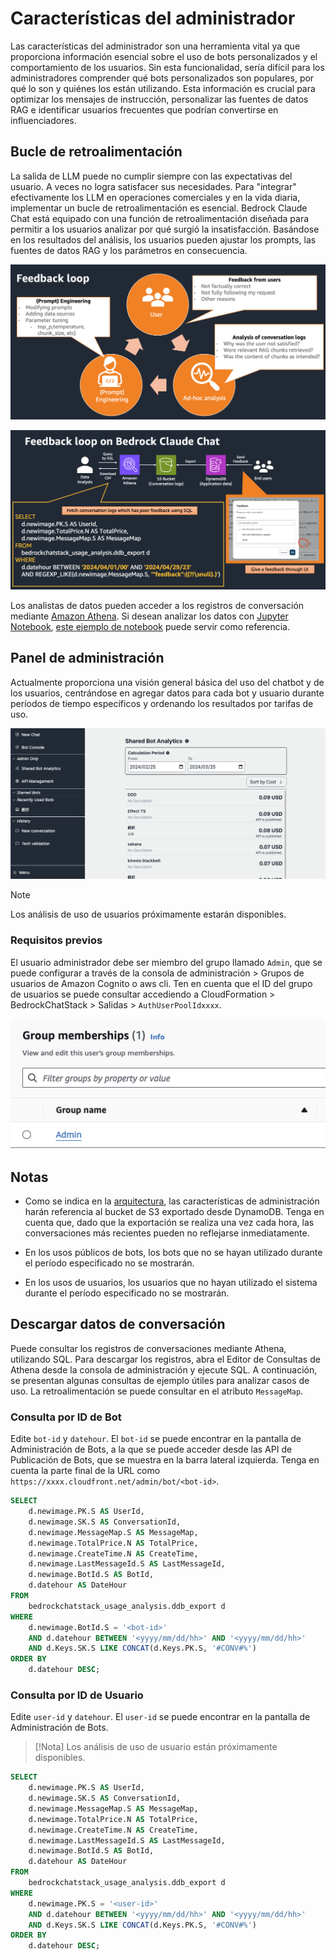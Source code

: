 # Características del administrador

Las características del administrador son una herramienta vital ya que proporciona información esencial sobre el uso de bots personalizados y el comportamiento de los usuarios. Sin esta funcionalidad, sería difícil para los administradores comprender qué bots personalizados son populares, por qué lo son y quiénes los están utilizando. Esta información es crucial para optimizar los mensajes de instrucción, personalizar las fuentes de datos RAG e identificar usuarios frecuentes que podrían convertirse en influenciadores.

## Bucle de retroalimentación

La salida de LLM puede no cumplir siempre con las expectativas del usuario. A veces no logra satisfacer sus necesidades. Para "integrar" efectivamente los LLM en operaciones comerciales y en la vida diaria, implementar un bucle de retroalimentación es esencial. Bedrock Claude Chat está equipado con una función de retroalimentación diseñada para permitir a los usuarios analizar por qué surgió la insatisfacción. Basándose en los resultados del análisis, los usuarios pueden ajustar los prompts, las fuentes de datos RAG y los parámetros en consecuencia.

![](./imgs/feedback_loop.png)

![](./imgs/feedback-using-claude-chat.png)

Los analistas de datos pueden acceder a los registros de conversación mediante [Amazon Athena](https://aws.amazon.com/jp/athena/). Si desean analizar los datos con [Jupyter Notebook](https://jupyter.org/), [este ejemplo de notebook](../examples/notebooks/feedback_analysis_example.ipynb) puede servir como referencia.

## Panel de administración

Actualmente proporciona una visión general básica del uso del chatbot y de los usuarios, centrándose en agregar datos para cada bot y usuario durante períodos de tiempo específicos y ordenando los resultados por tarifas de uso.

![](./imgs/admin_bot_analytics.png)

> [!Note]
> Los análisis de uso de usuarios próximamente estarán disponibles.

### Requisitos previos

El usuario administrador debe ser miembro del grupo llamado `Admin`, que se puede configurar a través de la consola de administración > Grupos de usuarios de Amazon Cognito o aws cli. Ten en cuenta que el ID del grupo de usuarios se puede consultar accediendo a CloudFormation > BedrockChatStack > Salidas > `AuthUserPoolIdxxxx`.

![](./imgs/group_membership_admin.png)

## Notas

- Como se indica en la [arquitectura](../README.md#architecture), las características de administración harán referencia al bucket de S3 exportado desde DynamoDB. Tenga en cuenta que, dado que la exportación se realiza una vez cada hora, las conversaciones más recientes pueden no reflejarse inmediatamente.

- En los usos públicos de bots, los bots que no se hayan utilizado durante el período especificado no se mostrarán.

- En los usos de usuarios, los usuarios que no hayan utilizado el sistema durante el período especificado no se mostrarán.

## Descargar datos de conversación

Puede consultar los registros de conversaciones mediante Athena, utilizando SQL. Para descargar los registros, abra el Editor de Consultas de Athena desde la consola de administración y ejecute SQL. A continuación, se presentan algunas consultas de ejemplo útiles para analizar casos de uso. La retroalimentación se puede consultar en el atributo `MessageMap`.

### Consulta por ID de Bot

Edite `bot-id` y `datehour`. El `bot-id` se puede encontrar en la pantalla de Administración de Bots, a la que se puede acceder desde las API de Publicación de Bots, que se muestra en la barra lateral izquierda. Tenga en cuenta la parte final de la URL como `https://xxxx.cloudfront.net/admin/bot/<bot-id>`.

```sql
SELECT
    d.newimage.PK.S AS UserId,
    d.newimage.SK.S AS ConversationId,
    d.newimage.MessageMap.S AS MessageMap,
    d.newimage.TotalPrice.N AS TotalPrice,
    d.newimage.CreateTime.N AS CreateTime,
    d.newimage.LastMessageId.S AS LastMessageId,
    d.newimage.BotId.S AS BotId,
    d.datehour AS DateHour
FROM
    bedrockchatstack_usage_analysis.ddb_export d
WHERE
    d.newimage.BotId.S = '<bot-id>'
    AND d.datehour BETWEEN '<yyyy/mm/dd/hh>' AND '<yyyy/mm/dd/hh>'
    AND d.Keys.SK.S LIKE CONCAT(d.Keys.PK.S, '#CONV#%')
ORDER BY
    d.datehour DESC;
```

### Consulta por ID de Usuario

Edite `user-id` y `datehour`. El `user-id` se puede encontrar en la pantalla de Administración de Bots.

> [!Nota]
> Los análisis de uso de usuario están próximamente disponibles.

```sql
SELECT
    d.newimage.PK.S AS UserId,
    d.newimage.SK.S AS ConversationId,
    d.newimage.MessageMap.S AS MessageMap,
    d.newimage.TotalPrice.N AS TotalPrice,
    d.newimage.CreateTime.N AS CreateTime,
    d.newimage.LastMessageId.S AS LastMessageId,
    d.newimage.BotId.S AS BotId,
    d.datehour AS DateHour
FROM
    bedrockchatstack_usage_analysis.ddb_export d
WHERE
    d.newimage.PK.S = '<user-id>'
    AND d.datehour BETWEEN '<yyyy/mm/dd/hh>' AND '<yyyy/mm/dd/hh>'
    AND d.Keys.SK.S LIKE CONCAT(d.Keys.PK.S, '#CONV#%')
ORDER BY
    d.datehour DESC;
```